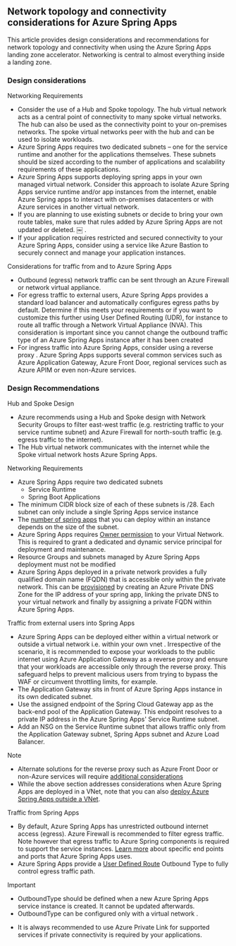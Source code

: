 <!-- Landing Zone Accelerator - Azure Spring App -Network Topology And Connectivity.MD v1 -->

## Network topology and connectivity considerations for Azure Spring Apps

This article provides design considerations and recommendations for network topology and connectivity when using the Azure Spring Apps landing zone accelerator. Networking is central to almost everything inside a landing zone.

### Design considerations

Networking Requirements

- Consider the use of a Hub and Spoke topology.  The hub virtual network acts as a central point of connectivity to many spoke virtual networks. The hub can also be used as the connectivity point to your on-premises networks. The spoke virtual networks peer with the hub and can be used to isolate workloads. 
- Azure Spring Apps requires two dedicated subnets – one for the service runtime and another for the applications themselves. These subnets should be sized  according to the number of applications and scalability requirements of these applications.
- Azure Spring Apps supports deploying spring apps in your own managed virtual network. Consider this approach to isolate Azure Spring Apps    service runtime and/or app instances from the internet, enable Azure Spring apps to interact with on-premises datacenters or with Azure services in another virtual network. 
- If you are planning to use existing subnets or decide to bring your own route tables, make sure that rules added by Azure  Spring Apps are not updated or deleted. ￼    .
- If your application requires restricted and secured connectivity to your Azure Spring Apps, consider using a service like Azure Bastion to securely connect and manage your application instances. 

Considerations for traffic from and to Azure Spring Apps
- Outbound (egress) network traffic can be sent through an Azure Firewall or network virtual appliance.  
- For egress traffic to external users, Azure Spring Apps provides a standard load balancer and automatically configures egress paths by default. Determine if this meets your requirements or if you want to customize this further using User Defined Routing (UDR), for instance to route all traffic through a Network Virtual Appliance (NVA). This consideration is important since you cannot change the outbound traffic type of an Azure Spring Apps instance after it has been created    
- For ingress traffic into Azure Spring Apps, consider using a reverse proxy  . Azure Spring Apps supports several common services such as Azure Application Gateway, Azure Front Door, regional services such as Azure APIM or even non-Azure services.

### Design Recommendations

Hub and Spoke Design

- Azure recommends using a Hub and Spoke design with Network Security Groups to filter east-west traffic  (e.g. restricting traffic to your service runtime subnet) and Azure Firewall for north-south traffic (e.g. egress traffic to the internet).  
- The Hub virtual network communicates with the internet while the Spoke virtual network hosts Azure Spring Apps.
 
Networking Requirements

- Azure Spring Apps require two dedicated subnets
  - Service Runtime
  - Spring Boot Applications
- The minimum CIDR block size of each of these subnets is /28. Each subnet can only include a single Spring Apps service instance    
- The [number of spring apps](https://learn.microsoft.com/en-us/azure/spring-apps/how-to-deploy-in-azure-virtual-network?tabs=azure-portal#using-smaller-subnet-ranges) that you can deploy within an instance depends on the size of the subnet.
- Azure Spring Apps requires [Owner permission](https://learn.microsoft.com/en-us/azure/spring-apps/how-to-deploy-in-azure-virtual-network?tabs=azure-portal#grant-service-permission-to-the-virtual-network) to your Virtual Network. This is required to grant a dedicated and dynamic service principal for deployment and maintenance.
- Resource Groups and subnets managed by Azure Spring Apps deployment must not be modified
- Azure Spring Apps deployed in a private network provides a fully qualified domain name (FQDN) that is accessible only within the private network. This can be [provisioned](https://learn.microsoft.com/en-us/azure/spring-apps/access-app-virtual-network?tabs=azure-portal) by creating an Azure Private DNS Zone for the IP address of your spring app, linking the private DNS to your virtual network and finally by assigning a private FQDN within Azure Spring Apps.
 
Traffic from external users into Spring Apps

- Azure Spring Apps can be deployed either within a virtual network or outside a virtual network i.e. within your own vnet   . Irrespective of the scenario, it is recommended to expose your workloads to the public internet using Azure Application Gateway as a reverse proxy and ensure that your workloads are accessible only through the reverse proxy. This safeguard helps to prevent malicious users from trying to bypass the WAF or circumvent throttling limits, for example.
- The Application Gateway sits in front of Azure Spring Apps instance in its own dedicated subnet.
- Use the assigned endpoint of the Spring Cloud Gateway app as the back-end pool of the Application Gateway. This endpoint resolves to a private IP address in the Azure Spring Apps' Service Runtime subnet.
- Add an NSG on the Service Runtime subnet that allows traffic only from the Application Gateway subnet, Spring Apps subnet and Azure Load Balancer.
 
> [!NOTE]
>- Alternate solutions for the reverse proxy such as Azure Front Door or non-Azure services will require [additional considerations](https://learn.microsoft.com/en-us/azure/architecture/reference-architectures/microservices/spring-cloud-reverse-proxy)
>- While the above section addresses considerations when Azure Spring Apps are deployed in a VNet, note that you can also [deploy Azure Spring Apps outside a VNet](https://learn.microsoft.com/en-us/azure/architecture/reference-architectures/microservices/spring-cloud-reverse-proxy#azure-spring-apps-deployed-outside-your-virtual-network).
 
Traffic from Spring Apps

- By default, Azure Spring Apps has unrestricted outbound internet access (egress). Azure Firewall is recommended to filter egress traffic. Note however that egress traffic to Azure Spring components is required to support the service instances. [Learn more](https://learn.microsoft.com/en-us/azure/spring-apps/vnet-customer-responsibilities) about specific end points and ports that Azure Spring Apps uses.
- Azure Spring Apps provide a [User Defined Route](https://learn.microsoft.com/en-us/azure/spring-apps/concept-outbound-type) Outbound Type to fully control egress traffic path. 

> [!IMPORTANT]
>- OutboundType should be defined when a new Azure Spring Apps service instance is created. It cannot be updated afterwards. 
>- OutboundType can be configured only with a virtual network .
- It is always recommended to use Azure Private Link for supported services if private connectivity is required by your applications.  
